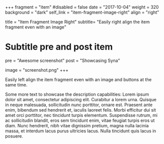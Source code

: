 +++
fragment = "item"
#disabled = false
date = "2017-10-04"
weight = 320
background = "dark"
self_link = "item-fragment-image-right"
align = "right"

title = "Item Fragment Image Right"
subtitle= "Easily right align the item fragment even with an image"

# Subtitle pre and post item
pre = "Awesome screenshot"
post = "Showcasing Syna"

image = "screenshot.png"
+++

Easily left align the item fragment even with an image and buttons at the same time.

Some more text to showcase the description capabilities:
Lorem ipsum dolor sit amet, consectetur adipiscing elit.
Curabitur a lorem urna.
Quisque in neque malesuada, sollicitudin nunc porttitor, ornare est.
Praesent ante enim, bibendum sed hendrerit et, iaculis laoreet felis.
Morbi efficitur dui sit amet orci porttitor, nec tincidunt turpis elementum.
Suspendisse rutrum, mi ac sollicitudin blandit, eros sem tincidunt enim, vitae feugiat turpis eros ut diam.
Nunc hendrerit, nibh vitae dignissim pretium, magna nulla lacinia massa, et interdum lacus purus ultricies lacus.
Nulla tincidunt quis lacus in posuere.
